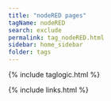 ```yaml
---
title: "nodeRED pages"
tagName: nodeRED
search: exclude
permalink: tag_nodeRED.html
sidebar: home_sidebar
folder: tags
---
```

{% include taglogic.html %}

{% include links.html %}
